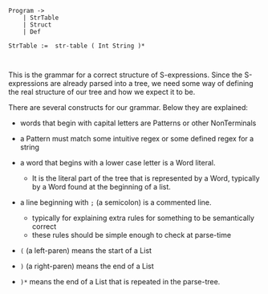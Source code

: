 ```
Program ->
    | StrTable
    | Struct
    | Def
    
StrTable :=  str-table ( Int String )*
  
        
```

This is the grammar for a correct structure of S-expressions. Since the
S-expressions are already parsed into a tree, we need some way of 
defining the real structure of our tree and how we expect it to be.

There are several constructs for our grammar. Below they are explained:

 - words that begin with capital letters are Patterns or other NonTerminals
 
 - a Pattern must match some intuitive regex or some defined regex for a string
 
 - a word that begins with a lower case letter is a Word literal. 
   - It is the literal part of the tree that is represented by a Word, 
     typically by a Word found at the beginning of a list.
 
 - a line beginning with `;` (a semicolon) is a commented line.
   - typically for explaining extra rules for something to be semantically correct
   - these rules should be simple enough to check at parse-time
   
 - `(` (a left-paren) means the start of a List
 - `)` (a right-paren) means the end of a List
 - `)*` means the end of a List that is repeated in the parse-tree.